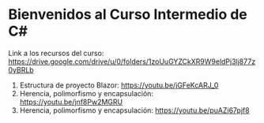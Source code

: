 # Bienvenidos al Curso Intermedio de C#

Link a los recursos del curso: https://drive.google.com/drive/u/0/folders/1zoUuGYZCkXR9W9eldPj3lj877z0yBRLb

1. Estructura de proyecto Blazor:
https://youtu.be/jGFeKcARJ_0
2. Herencia, polimorfismo y encapsulación:
https://youtu.be/jnf8Pw2MGRU
3. Herencia, polimorfismo y encapsulación:
https://youtu.be/puAZi67pjf8
